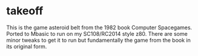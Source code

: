 # takeoff
This is the game asteroid belt from the 1982 book Computer Spacegames. Ported to Mbasic to run on my SC108/RC2014 style z80. There are some minor tweaks to get it to run but fundamentally the game from the book in its original form.
